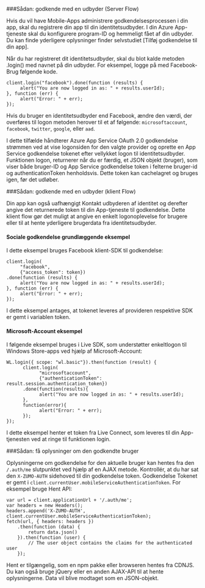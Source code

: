 ###<a name="server-auth"></a>Sådan: godkende med en udbyder (Server Flow)

Hvis du vil have Mobile-Apps administrere godkendelsesprocessen i din app, skal du registrere din app til din identitetsudbyder. I din Azure App-tjeneste skal du konfigurere program-ID og hemmeligt fået af din udbyder.
Du kan finde yderligere oplysninger finder selvstudiet [Tilføj godkendelse til din app].

Når du har registreret dit identitetsudbyder, skal du blot kalde metoden .login() med navnet på din udbyder. For eksempel, logge på med Facebook-Brug følgende kode.

```
client.login("facebook").done(function (results) {
     alert("You are now logged in as: " + results.userId);
}, function (err) {
     alert("Error: " + err);
});
```

Hvis du bruger en identitetsudbyder end Facebook, ændre den værdi, der overføres til logon metoden herover til et af følgende: `microsoftaccount`, `facebook`, `twitter`, `google`, eller `aad`.

I dette tilfælde håndterer Azure App Service OAuth 2.0 godkendelse strømmen ved at vise logonsiden for den valgte provider og oprette en App Service godkendelse tokenet efter vellykket logon til identitetsudbyder. Funktionen logon, returnerer når du er færdig, et JSON objekt (bruger), som viser både bruger-ID og App Service godkendelse token i felterne bruger-id og authenticationToken henholdsvis. Dette token kan cachelagret og bruges igen, før det udløber.

###<a name="client-auth"></a>Sådan: godkende med en udbyder (klient Flow)

Din app kan også uafhængigt Kontakt udbyderen af identitet og derefter angive det returnerede token til din App-tjeneste til godkendelse. Dette klient flow gør det muligt at angive en enkelt logonoplevelse for brugere eller til at hente yderligere brugerdata fra identitetsudbyder.

#### <a name="social-authentication-basic-example"></a>Sociale godkendelse grundlæggende eksempel

I dette eksempel bruges Facebook klient-SDK til godkendelse:

```
client.login(
     "facebook",
     {"access_token": token})
.done(function (results) {
     alert("You are now logged in as: " + results.userId);
}, function (err) {
     alert("Error: " + err);
});
```
I dette eksempel antages, at tokenet leveres af provideren respektive SDK er gemt i variablen token.

#### <a name="microsoft-account-example"></a>Microsoft-Account eksempel

I følgende eksempel bruges i Live SDK, som understøtter enkeltlogon til Windows Store-apps ved hjælp af Microsoft-Account:

```
WL.login({ scope: "wl.basic"}).then(function (result) {
      client.login(
            "microsoftaccount",
            {"authenticationToken": result.session.authentication_token})
      .done(function(results){
            alert("You are now logged in as: " + results.userId);
      },
      function(error){
            alert("Error: " + err);
      });
});
```

I dette eksempel henter et token fra Live Connect, som leveres til din App-tjenesten ved at ringe til funktionen login.

###<a name="auth-getinfo"></a>Sådan: få oplysninger om den godkendte bruger

Oplysningerne om godkendelse for den aktuelle bruger kan hentes fra den `/.auth/me` slutpunktet ved hjælp af en AJAX metode.  Kontrollér, at du har sat den `X-ZUMO-AUTH` sidehoved til din godkendelse token.  Godkendelse Tokenet er gemt i `client.currentUser.mobileServiceAuthenticationToken`.  For eksempel bruge Hent API:

```
var url = client.applicationUrl + '/.auth/me';
var headers = new Headers();
headers.append('X-ZUMO-AUTH', client.currentUser.mobileServiceAuthenticationToken);
fetch(url, { headers: headers })
    .then(function (data) {
        return data.json()
    }).then(function (user) {
        // The user object contains the claims for the authenticated user
    });
```

Hent er tilgængelig, som en npm pakke eller browseren hentes fra CDNJS. Du kan også bruge jQuery eller en anden AJAX-API til at hente oplysningerne.  Data vil blive modtaget som en JSON-objekt.
